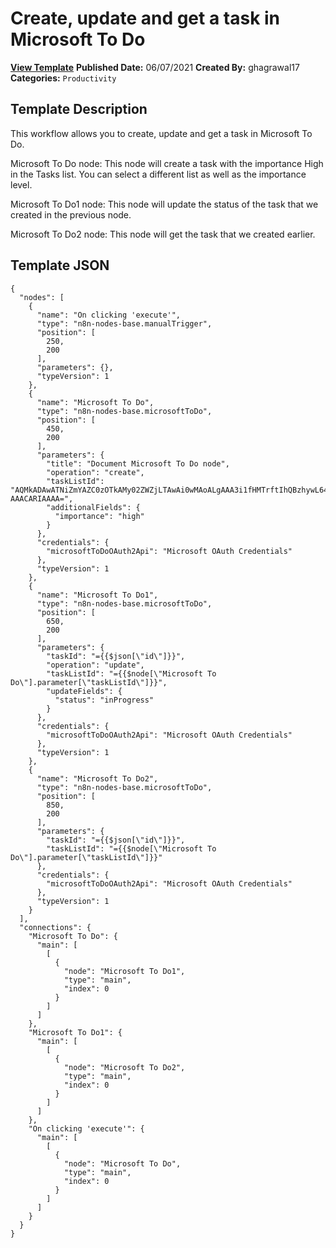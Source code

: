 # Create, update and get a task in Microsoft To Do

**[View Template](https://n8n.io/workflows/1114-/)**  **Published Date:** 06/07/2021  **Created By:** ghagrawal17  **Categories:** `Productivity`  

## Template Description

This workflow allows you to create, update and get a task in Microsoft To Do.



Microsoft To Do node: This node will create a task with the importance High in the Tasks list. You can select a different list as well as the importance level.

Microsoft To Do1 node: This node will update the status of the task that we created in the previous node.

Microsoft To Do2 node: This node will get the task that we created earlier.

## Template JSON

```
{
  "nodes": [
    {
      "name": "On clicking 'execute'",
      "type": "n8n-nodes-base.manualTrigger",
      "position": [
        250,
        200
      ],
      "parameters": {},
      "typeVersion": 1
    },
    {
      "name": "Microsoft To Do",
      "type": "n8n-nodes-base.microsoftToDo",
      "position": [
        450,
        200
      ],
      "parameters": {
        "title": "Document Microsoft To Do node",
        "operation": "create",
        "taskListId": "AQMkADAwATNiZmYAZC0zOTkAMy02ZWZjLTAwAi0wMAoALgAAA3i1fHMTrftIhQBzhywL64UBAFB0wRiJW1FJmmlvlAkVFQA-AAACARIAAAA=",
        "additionalFields": {
          "importance": "high"
        }
      },
      "credentials": {
        "microsoftToDoOAuth2Api": "Microsoft OAuth Credentials"
      },
      "typeVersion": 1
    },
    {
      "name": "Microsoft To Do1",
      "type": "n8n-nodes-base.microsoftToDo",
      "position": [
        650,
        200
      ],
      "parameters": {
        "taskId": "={{$json[\"id\"]}}",
        "operation": "update",
        "taskListId": "={{$node[\"Microsoft To Do\"].parameter[\"taskListId\"]}}",
        "updateFields": {
          "status": "inProgress"
        }
      },
      "credentials": {
        "microsoftToDoOAuth2Api": "Microsoft OAuth Credentials"
      },
      "typeVersion": 1
    },
    {
      "name": "Microsoft To Do2",
      "type": "n8n-nodes-base.microsoftToDo",
      "position": [
        850,
        200
      ],
      "parameters": {
        "taskId": "={{$json[\"id\"]}}",
        "taskListId": "={{$node[\"Microsoft To Do\"].parameter[\"taskListId\"]}}"
      },
      "credentials": {
        "microsoftToDoOAuth2Api": "Microsoft OAuth Credentials"
      },
      "typeVersion": 1
    }
  ],
  "connections": {
    "Microsoft To Do": {
      "main": [
        [
          {
            "node": "Microsoft To Do1",
            "type": "main",
            "index": 0
          }
        ]
      ]
    },
    "Microsoft To Do1": {
      "main": [
        [
          {
            "node": "Microsoft To Do2",
            "type": "main",
            "index": 0
          }
        ]
      ]
    },
    "On clicking 'execute'": {
      "main": [
        [
          {
            "node": "Microsoft To Do",
            "type": "main",
            "index": 0
          }
        ]
      ]
    }
  }
}
```
